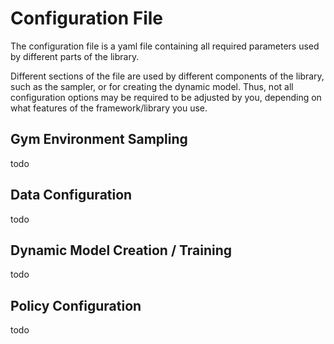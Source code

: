 # Configuration File

The configuration file is a yaml file containing all required parameters used by
different parts of the library.

Different sections of the file are used by different components of the library,
such as the sampler, or for creating the dynamic model. Thus, not all configuration
options may be required to be adjusted by you, depending on what features of
the framework/library you use.


## Gym Environment Sampling
todo


## Data Configuration
todo


## Dynamic Model Creation / Training
todo


## Policy Configuration
todo